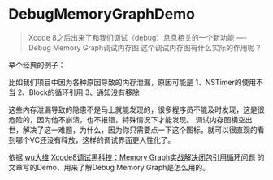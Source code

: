 # DebugMemoryGraphDemo
> Xcode 8之后出来了和我们调试（debug）息息相关的一个新功能 —- Debug Memory Graph调试内存图
这个调试内存图有什么实际的作用呢？

举个经典的例子： 

比如我们项目中因为各种原因导致的内存泄漏，原因可能是 
1、NSTimer的使用不当 
2、Block的循环引用 
3、通知没有移除 

这些内存泄漏导致的隐患不是马上就能发现的，很多程序员不能及时发现，这是很危险的，因为他不崩溃，也不报错，特殊情况下才能发现。 
调试内存图横空出世，解决了这一难题，为什么，因为你只需要点一下这个图标，就可以很直观的看到哪个VC还没有释放，这样的调试界面更人性化了。

依据
[wu大维](http://www.jianshu.com/p/d8bc3d74dc3e)
[Xcode8调试黑科技：Memory Graph实战解决闭包引用循环问题](http://www.jianshu.com/p/f792f9aa2e45)
的文章写的Demo，用来了解Debug Memory Graph是怎么用的。
